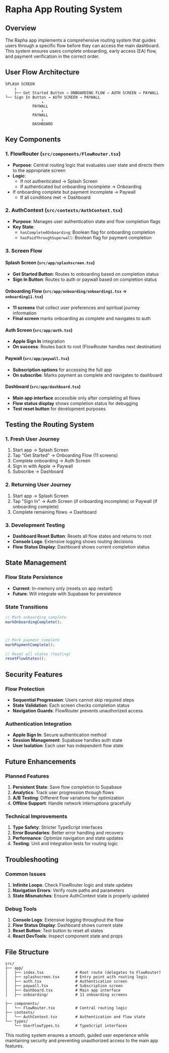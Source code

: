# Rapha App Routing System

## Overview

The Rapha app implements a comprehensive routing system that guides users through a specific flow before they can access the main dashboard. This system ensures users complete onboarding, early access (EA) flow, and payment verification in the correct order.

## User Flow Architecture

```
SPLASH SCREEN
    ↓
    ├── Get Started Button → ONBOARDING FLOW → AUTH SCREEN → PAYWALL
└── Sign In Button → AUTH SCREEN → PAYWALL
                ↓
            PAYWALL
                ↓
            PAYWALL
                ↓
            DASHBOARD
```

## Key Components

### 1. FlowRouter (`src/components/FlowRouter.tsx`)
- **Purpose**: Central routing logic that evaluates user state and directs them to the appropriate screen
- **Logic**: 
  - If not authenticated → Splash Screen
  - If authenticated but onboarding incomplete → Onboarding
- If onboarding complete but payment incomplete → Paywall
  - If all conditions met → Dashboard

### 2. AuthContext (`src/contexts/AuthContext.tsx`)
- **Purpose**: Manages user authentication state and flow completion flags
- **Key State**:
  - `hasCompletedOnboarding`: Boolean flag for onboarding completion
  - `hasPaidThroughSuperwall`: Boolean flag for payment completion

### 3. Screen Flow

#### Splash Screen (`src/app/splashscreen.tsx`)
- **Get Started Button**: Routes to onboarding based on completion status
- **Sign In Button**: Routes to auth or paywall based on completion status

#### Onboarding Flow (`src/app/onboarding/onboarding1.tsx` → `onboarding11.tsx`)
- **11 screens** that collect user preferences and spiritual journey information
- **Final screen** marks onboarding as complete and navigates to auth

#### Auth Screen (`src/app/auth.tsx`)
- **Apple Sign In** integration
- **On success**: Routes back to root (FlowRouter handles next destination)



#### Paywall (`src/app/paywall.tsx`)
- **Subscription options** for accessing the full app
- **On subscribe**: Marks payment as complete and navigates to dashboard

#### Dashboard (`src/app/dashboard.tsx`)
- **Main app interface** accessible only after completing all flows
- **Flow status display** shows completion status for debugging
- **Test reset button** for development purposes

## Testing the Routing System

### 1. Fresh User Journey
1. Start app → Splash Screen
2. Tap "Get Started" → Onboarding Flow (11 screens)
3. Complete onboarding → Auth Screen
4. Sign in with Apple → Paywall
5. Subscribe → Dashboard

### 2. Returning User Journey
1. Start app → Splash Screen
2. Tap "Sign In" → Auth Screen (if onboarding incomplete) or Paywall (if onboarding complete)
3. Complete remaining flows → Dashboard

### 3. Development Testing
- **Dashboard Reset Button**: Resets all flow states and returns to root
- **Console Logs**: Extensive logging shows routing decisions
- **Flow Status Display**: Dashboard shows current completion status

## State Management

### Flow State Persistence
- **Current**: In-memory only (resets on app restart)
- **Future**: Will integrate with Supabase for persistence

### State Transitions
```typescript
// Mark onboarding complete
markOnboardingComplete();



// Mark payment complete
markPaymentComplete();

// Reset all states (testing)
resetFlowStates();
```

## Security Features

### Flow Protection
- **Sequential Progression**: Users cannot skip required steps
- **State Validation**: Each screen checks completion status
- **Navigation Guards**: FlowRouter prevents unauthorized access

### Authentication Integration
- **Apple Sign In**: Secure authentication method
- **Session Management**: Supabase handles auth state
- **User Isolation**: Each user has independent flow state

## Future Enhancements

### Planned Features
1. **Persistent State**: Save flow completion to Supabase
2. **Analytics**: Track user progression through flows
3. **A/B Testing**: Different flow variations for optimization
4. **Offline Support**: Handle network interruptions gracefully

### Technical Improvements
1. **Type Safety**: Stricter TypeScript interfaces
2. **Error Boundaries**: Better error handling and recovery
3. **Performance**: Optimize navigation and state updates
4. **Testing**: Unit and integration tests for routing logic

## Troubleshooting

### Common Issues
1. **Infinite Loops**: Check FlowRouter logic and state updates
2. **Navigation Errors**: Verify route paths and parameters
3. **State Mismatches**: Ensure AuthContext state is properly updated

### Debug Tools
1. **Console Logs**: Extensive logging throughout the flow
2. **Flow Status Display**: Dashboard shows current state
3. **Reset Button**: Test button to reset all states
4. **React DevTools**: Inspect component state and props

## File Structure

```
src/
├── app/
│   ├── index.tsx              # Root route (delegates to FlowRouter)
│   ├── splashscreen.tsx       # Entry point with routing logic
│   ├── auth.tsx               # Authentication screen
│   ├── paywall.tsx            # Subscription screen
│   ├── dashboard.tsx          # Main app interface
│   ├── onboarding/            # 11 onboarding screens

├── components/
│   └── FlowRouter.tsx         # Central routing logic
├── contexts/
│   └── AuthContext.tsx        # Authentication and flow state
└── types/
    └── UserFlowTypes.ts       # TypeScript interfaces
```

This routing system ensures a smooth, guided user experience while maintaining security and preventing unauthorized access to the main app features.

